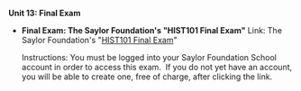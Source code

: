 **Unit 13: Final Exam** <span id="13"></span> 
-   **Final Exam: The Saylor Foundation's "HIST101 Final Exam"**
    Link: The Saylor Foundation's "[HIST101 Final
    Exam](http://school.saylor.org/mod/quiz/view.php?id=93)"  
      
     Instructions: You must be logged into your Saylor Foundation School
    account in order to access this <span class="il">exam</span>.  If
    you do not yet have an account, you will be able to create one, free
    of charge, after clicking the link.


